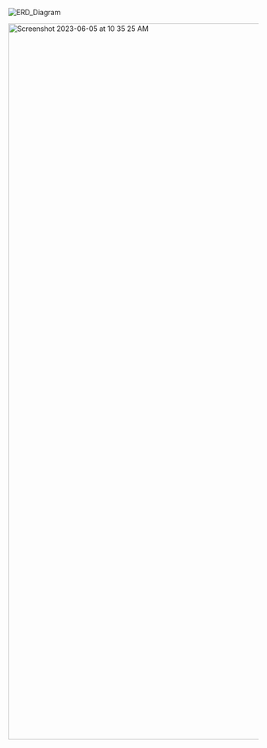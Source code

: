![ERD_Diagram](https://github.com/NDeekshitha7/ui-project/assets/115596359/4d747d81-51ff-47fe-bba3-7d2f8cd71afa)



<img width="1440" alt="Screenshot 2023-06-05 at 10 35 25 AM" src="https://github.com/NDeekshitha7/ui-project/assets/115596359/b42413f5-37cb-43e5-a5cd-03be6d2bc2dd">

